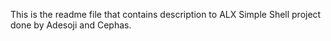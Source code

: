 This is the readme file that contains description to ALX Simple Shell project done by Adesoji and Cephas.
